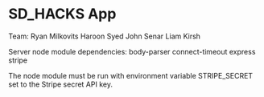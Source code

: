 # SD_HACKS App 

Team: Ryan Milkovits
      Haroon Syed
      John Senar
      Liam Kirsh

Server node module dependencies: 
body-parser
connect-timeout
express
stripe

The node module must be run with environment variable STRIPE_SECRET set to the Stripe secret API key.
